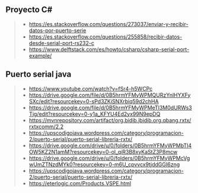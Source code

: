 

## Proyecto C#

>- https://es.stackoverflow.com/questions/273037/enviar-y-recibir-datos-por-puerto-serie
>- https://es.stackoverflow.com/questions/255858/recibir-datos-desde-serial-port-rs232-c
>- https://www.delftstack.com/es/howto/csharp/csharp-serial-port-example/


## Puerto serial java
>- https://www.youtube.com/watch?v=fSr4-h5WCPc
>- https://drive.google.com/file/d/0B5hrmYFMyWPMQURzYnlHYXFySXc/edit?resourcekey=0-sPd3ZKiSNXrbiq59d2chHA
>- https://drive.google.com/file/d/0B5hrmYFMyWPMeTI3M0dURWs3Tjg/edit?resourcekey=0-y1a_KFYU4Ed2yx99N9epDQ
>- https://mvnrepository.com/artifact/org.bidib.jbidib.org.qbang.rxtx/rxtxcomm/2.2
>- https://upscodigojava.wordpress.com/category/programacion-2/puerto-serial/puerto-serial-libreria-rxtx/
>- https://drive.google.com/drive/u/0/folders/0B5hrmYFMyWPMbTI4OW5KZ2N1amM?resourcekey=0-ol_qiR3B8xyKaStZ3P8mcw
>- https://drive.google.com/drive/u/0/folders/0B5hrmYFMyWPMcVgwUmZTNzdMYk0?resourcekey=0-m6U_cpvvcx9tjddGGI6zng
>- https://upscodigojava.wordpress.com/category/programacion-2/puerto-serial/puerto-serial-libreria-rxtx/
>- https://eterlogic.com/Products.VSPE.html